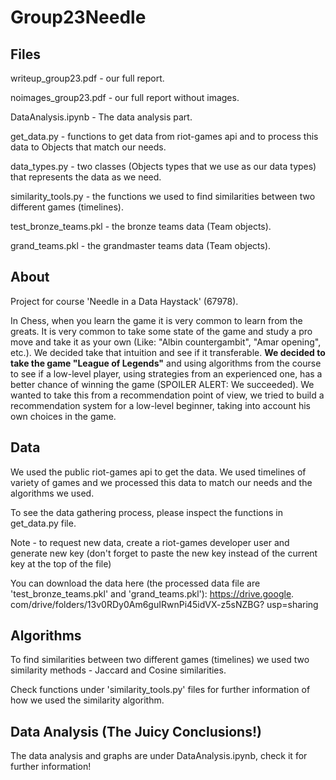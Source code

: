 # Group23Needle

## Files

writeup_group23.pdf - our full report.

noimages_group23.pdf - our full report without images.

DataAnalysis.ipynb - The data analysis part.

get_data.py - functions to get data from riot-games api and to
process this data to Objects that match our needs.

data_types.py - two classes (Objects types that we use as our data types)
that represents the data as we need.

similarity_tools.py - the functions we used to find similarities
between two different games (timelines).

test_bronze_teams.pkl - the bronze teams data (Team objects).

grand_teams.pkl - the grandmaster teams data (Team objects).

## About

Project for course 'Needle in a Data Haystack' (67978).

In Chess, when you learn the game it is very common to learn
from the greats. It is very common to take some state of the
game and study a pro move and take it as your own (Like: 
"Albin countergambit", "Amar opening", etc.). We decided 
take that intuition and see if it transferable. **We decided
to take the game "League of Legends"** and using algorithms 
from the course to see if a low-level player, 
using strategies from an experienced one, has a 
better chance of winning the game (SPOILER ALERT: 
We succeeded). We wanted to take this from a recommendation
point of view, we tried to build a recommendation system 
for a low-level beginner, taking into account his own
choices in the game.

## Data

We used the public riot-games api to get the data.
We used timelines of variety of games and we processed this data
to match our needs and the algorithms we used.

To see the data gathering process, please inspect the functions
in get_data.py file.

Note - to request new data, create a riot-games developer user and
generate new key (don't forget to paste the new key instead of the current key
at the top of the file)



You can download the data here (the processed data file are
'test_bronze_teams.pkl' and 'grand_teams.pkl'): https://drive.google.
com/drive/folders/13v0RDy0Am6guIRwnPi45idVX-z5sNZBG?
usp=sharing

## Algorithms

To find similarities between two different games (timelines) 
we used two similarity methods - Jaccard and Cosine similarities.

Check functions under 'similarity_tools.py' files for further
information of how we used the similarity algorithm.

## Data Analysis (The Juicy Conclusions!)

The data analysis and graphs are under DataAnalysis.ipynb, check it for further information!
